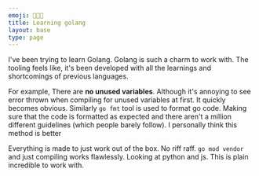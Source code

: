 ```yaml
---
emoji: 👨🏻‍🔬
title: Learning golang
layout: base
type: page
---
```


I've been trying to learn Golang. Golang is such a charm to work with. The tooling feels like, it's been developed with 
all the learnings and shortcomings of previous languages.

For example, There are **no unused variables**. Although it's annoying to see error thrown when compiling for unused 
variables at first. It quickly becomes obvious. Similarly `go fmt`  tool is used to format go code. Making sure that the code is formatted as expected and there aren't a million different guidelines (which people barely follow). I personally think this method is better

Everything is made to just work out of the box. No riff raff. `go mod vendor` and just compiling works flawlessly. 
Looking at python and js. This is plain incredible to work with.